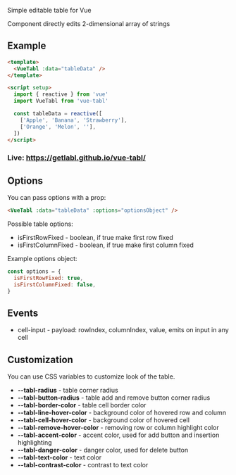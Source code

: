 Simple editable table for Vue

Component directly edits 2-dimensional array of strings

## Example

```html
<template>
  <VueTabl :data="tableData" />
</template>

<script setup>
  import { reactive } from 'vue'
  import VueTabl from 'vue-tabl'

  const tableData = reactive([
    ['Apple', 'Banana', 'Strawberry'],
    ['Orange', 'Melon', ''],
  ])
</script>
```

### Live: https://getlabl.github.io/vue-tabl/

## Options

You can pass options with a prop:

```html
<VueTabl :data="tableData" :options="optionsObject" />
```

Possible table options:

- isFirstRowFixed - boolean, if true make first row fixed
- isFirstColumnFixed - boolean, if true make first column fixed

Example options object:

```js
const options = {
  isFirstRowFixed: true,
  isFirstColumnFixed: false,
}
```

## Events

- cell-input - payload: rowIndex, columnIndex, value, emits on input in any cell

## Customization

You can use CSS variables to customize look of the table.

- **--tabl-radius** - table corner radius
- **--tabl-button-radius** - table add and remove button corner radius
- **--tabl-border-color** - table cell border color
- **--tabl-line-hover-color** - background color of hovered row and column
- **--tabl-cell-hover-color** - background color of hovered cell
- **--tabl-remove-hover-color** - removing row or column highlight color
- **--tabl-accent-color** - accent color, used for add button and insertion highlighting
- **--tabl-danger-color** - danger color, used for delete button
- **--tabl-text-color** - text color
- **--tabl-contrast-color** - contrast to text color
